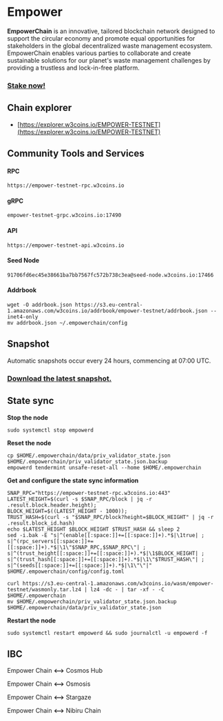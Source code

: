# Empower

**EmpowerChain** is an innovative, tailored blockchain network designed to support the circular economy and promote equal opportunities for stakeholders in the global decentralized waste management ecosystem. EmpowerChain enables various parties to collaborate and create sustainable solutions for our planet's waste management challenges by providing a trustless and lock-in-free platform.

### [Stake now!](https://explorer.w3coins.io/EMPOWER-TESTNET/staking/empowervaloper1kk3h9ny7dxq5emc6ye4etxcafenpfzd6zw94dn)

## **Chain explorer**

* [https://explorer.w3coins.io/EMPOWER-TESTNET](https://explorer.w3coins.io/EMPOWER-TESTNET)

## Community Tools and Services

#### **RPC**

```
https://empower-testnet-rpc.w3coins.io
```

#### **gRPC**

```
empower-testnet-grpc.w3coins.io:17490
```

#### **API**

```
https://empower-testnet-api.w3coins.io
```

#### **Seed Node**

```
91706fd6ec45e38661ba7bb7567fc572b738c3ea@seed-node.w3coins.io:17466
```

#### **Addrbook**&#x20;

```
wget -O addrbook.json https://s3.eu-central-1.amazonaws.com/w3coins.io/addrbook/empower-testnet/addrbook.json --inet4-only
mv addrbook.json ~/.empowerchain/config
```

## Snapshot

Automatic snapshots occur every 24 hours, commencing at 07:00 UTC.

### [Download the latest snapshot.](https://s3.eu-central-1.amazonaws.com/w3coins.io/snapshots/empower-testnet/empower\_snapsot\_latest.tar.lz4)

## State sync

**Stop the node**

```
sudo systemctl stop empowerd
```

**Reset the node**

```
cp $HOME/.empowerchain/data/priv_validator_state.json $HOME/.empowerchain/priv_validator_state.json.backup
empowerd tendermint unsafe-reset-all --home $HOME/.empowerchain
```

**Get and configure the state sync information**

```
SNAP_RPC="https://empower-testnet-rpc.w3coins.io:443"
LATEST_HEIGHT=$(curl -s $SNAP_RPC/block | jq -r .result.block.header.height);
BLOCK_HEIGHT=$((LATEST_HEIGHT - 1000));
TRUST_HASH=$(curl -s "$SNAP_RPC/block?height=$BLOCK_HEIGHT" | jq -r .result.block_id.hash) 
echo $LATEST_HEIGHT $BLOCK_HEIGHT $TRUST_HASH && sleep 2
sed -i.bak -E "s|^(enable[[:space:]]+=[[:space:]]+).*$|\1true| ;
s|^(rpc_servers[[:space:]]+=[[:space:]]+).*$|\1\"$SNAP_RPC,$SNAP_RPC\"| ;
s|^(trust_height[[:space:]]+=[[:space:]]+).*$|\1$BLOCK_HEIGHT| ;
s|^(trust_hash[[:space:]]+=[[:space:]]+).*$|\1\"$TRUST_HASH\"| ;
s|^(seeds[[:space:]]+=[[:space:]]+).*$|\1\"\"|" $HOME/.empowerchain/config/config.toml
```

```
curl https://s3.eu-central-1.amazonaws.com/w3coins.io/wasm/empower-testnet/wasmonly.tar.lz4 | lz4 -dc - | tar -xf - -C $HOME/.empowerchain
mv $HOME/.empowerchain/priv_validator_state.json.backup $HOME/.empowerchain/data/priv_validator_state.json
```

**Restart the node**

```
sudo systemctl restart empowerd && sudo journalctl -u empowerd -f
```

## IBC&#x20;

Empower Chain **<-->** Cosmos Hub

Empower Chain **<-->** Osmosis

Empower Chain **<-->** Stargaze

Empower Chain **<-->** Nibiru Chain
